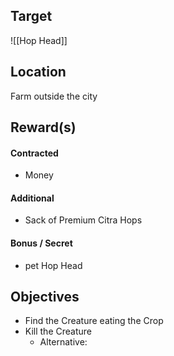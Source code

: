 ## Target
![[Hop Head]]

## Location

Farm outside the city

## Reward(s)
#### Contracted
- Money
#### Additional
- Sack of Premium Citra Hops
#### Bonus / Secret
- pet Hop Head 

## Objectives
- Find the Creature eating the Crop
- Kill the Creature
	- Alternative: 